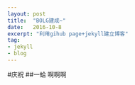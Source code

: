```yaml
---
layout: post
title:  "BOLG建成~"
date:   2016-10-8
excerpt: "利用gihub page+jekyll建立博客"
tag:
- jekyll
- blog
---
```

#庆祝
##一蛤
啊啊啊
